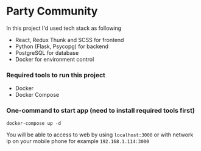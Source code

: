 # Party Community
In this project I'd used tech stack as following
- React, Redux Thunk and SCSS for frontend
- Python (Flask, Psycopg) for backend
- PostgreSQL for database
- Docker for environment control

### Required tools to run this project
- Docker
- Docker Compose

### One-command to start app (need to install required tools first)
    docker-compose up -d
You will be able to access to web by using `localhost:3000` or with network ip on your mobile phone for example `192.168.1.114:3000`
